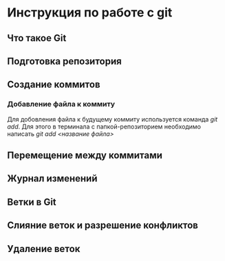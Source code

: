 # Инструкция по работе с git

## Что такое Git

## Подготовка репозитория

## Создание коммитов
### Добавление файла к коммиту
Для добовления файла к будущему коммиту используется команда *git add*.  Для этого в терминала с папкой-репозиторием необходимо написать *git add <название файла>* 

## Перемещение между коммитами

## Журнал изменений

## Ветки в Git

## Слияние веток и разрешение конфликтов

## Удаление веток